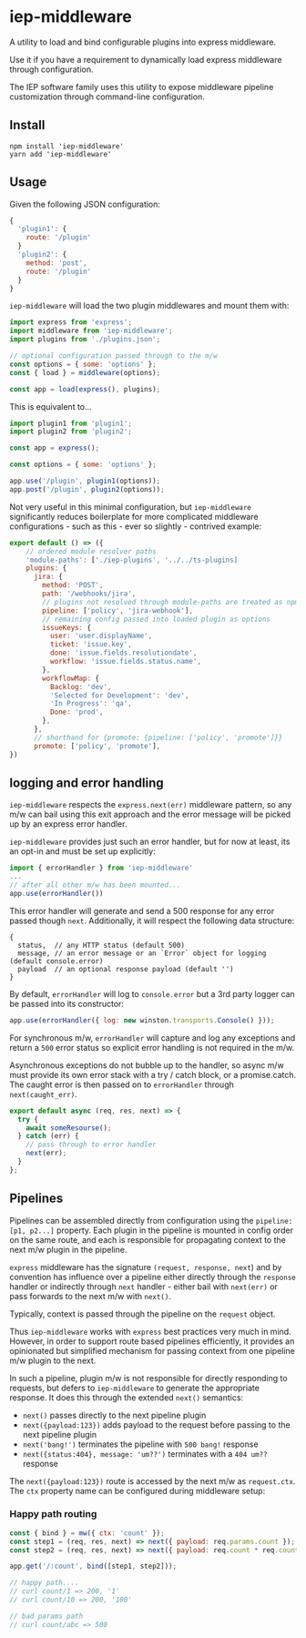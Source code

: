 # iep-middleware

A utility to load and bind configurable plugins into express middleware.

Use it if you have a requirement to dynamically load express middleware through configuration.

The IEP software family uses this utility to expose middleware pipeline customization through command-line configuration.

## Install

```
npm install 'iep-middleware'
yarn add 'iep-middleware'
```

## Usage

Given the following JSON configuration:

```javascript
{
  'plugin1': {
    route: '/plugin'
  }
  'plugin2': {
    method: 'post',
    route: '/plugin'
  }
}
```

`iep-middleware` will load the two plugin middlewares and mount them with:

```javascript
import express from 'express';
import middleware from 'iep-middleware';
import plugins from './plugins.json';

// optional configuration passed through to the m/w
const options = { some: 'options' };
const { load } = middleware(options);

const app = load(express(), plugins);
```

This is equivalent to...

```javascript
import plugin1 from 'plugin1';
import plugin2 from 'plugin2';

const app = express();

const options = { some: 'options' };

app.use('/plugin', plugin1(options));
app.post('/plugin', plugin2(options));
```

Not very useful in this minimal configuration, but `iep-middleware` significantly reduces boilerplate for more complicated middleware configurations - such as this - ever so slightly - contrived example:

```javascript
export default () => ({
    // ordered module resolver paths
    'module-paths': ['./iep-plugins', '../../ts-plugins]
    plugins: {
      jira: {
        method: 'POST',
        path: '/webhooks/jira',
        // plugins not resolved through module-paths are treated as npm package specifiers
        pipeline: ['policy', 'jira-webhook'],
        // remaining config passed into loaded plugin as options
        issueKeys: {
          user: 'user.displayName',
          ticket: 'issue.key',
          done: 'issue.fields.resolutiondate',
          workflow: 'issue.fields.status.name',
        },
        workflowMap: {
          Backlog: 'dev',
          'Selected for Development': 'dev',
          'In Progress': 'qa',
          Done: 'prod',
        },
      },
      // shorthand for {promote: {pipeline: ['policy', 'promote']}}
      promote: ['policy', 'promote'],
})
```

## logging and error handling

`iep-middleware` respects the `express.next(err)` middleware pattern, so any m/w can bail using this exit approach and the error message will be picked up by an express error handler.

`iep-middleware` provides just such an error handler, but for now at least, its an opt-in and must be set up explicitly:

```javascript
import { errorHandler } from 'iep-middleware'
...
// after all other m/w has been mounted...
app.use(errorHandler())
```

This error handler will generate and send a 500 response for any error passed though `next`. Additionally, it will respect the following data structure:

```
{
  status,  // any HTTP status (default 500)
  message, // an error message or an `Error` object for logging (default console.error)
  payload  // an optional response payload (default '')
}
```

By default, `errorHandler` will log to `console.error` but a 3rd party logger can be passed into its constructor:

```javascript
app.use(errorHandler({ log: new winston.transports.Console() }));
```

For synchronous m/w, `errorHandler` will capture and log any exceptions and return a `500` error status so explicit error handling is not required in the m/w.

Asynchronous exceptions do not bubble up to the handler, so async m/w must provide its own error stack with a try / catch block, or a promise.catch. The caught error is then passed on to `errorHandler` through `next(caught_err)`.

```javascript
export default async (req, res, next) => {
  try {
    await someResourse();
  } catch (err) {
    // pass through to error handler
    next(err);
  }
};
```

## Pipelines

Pipelines can be assembled directly from configuration using the `pipeline: [p1, p2...]` property. Each plugin in the pipeline is mounted in config order on the same route, and each is responsible for propagating context to the next m/w plugin in the pipeline.

`express` middleware has the signature `(request, response, next`) and by convention has influence over a pipeline either directly through the `response` handler or indirectly through `next` handler - either bail with `next(err)` or pass forwards to the next m/w with `next()`.

Typically, context is passed through the pipeline on the `request` object.

Thus `iep-middleware` works with `express` best practices very much in mind. However, in order to support route based pipelines efficiently, it provides an opinionated but simplified mechanism for passing context from one pipeline m/w plugin to the next.

In such a pipeline, plugin m/w is not responsible for directly responding to requests, but defers to `iep-middleware` to generate the appropriate response. It does this through the extended `next()` semantics:

- `next()` passes directly to the next pipeline plugin
- `next({payload:123})` adds payload to the request before passing to the next pipeline plugin
- `next('bang!')` terminates the pipeline with `500 bang!` response
- `next({status:404}, message: 'um??')` terminates with a `404 um??` response

The `next({payload:123})` route is accessed by the next m/w as `request.ctx`. The `ctx` property name can be configured during middleware setup:

### Happy path routing

```javascript
const { bind } = mw({ ctx: 'count' });
const step1 = (req, res, next) => next({ payload: req.params.count });
const step2 = (req, res, next) => next({ payload: req.count * req.count });

app.get('/:count', bind([step1, step2]));

// happy path....
// curl count/1 => 200, '1'
// curl count/10 => 200, '100'

// bad params path
// curl count/abc => 500
```

